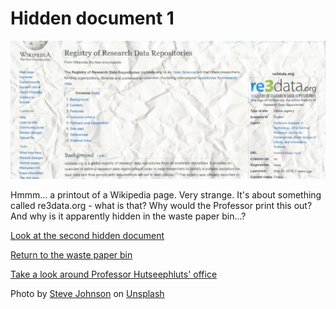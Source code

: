 # Hidden document 1

![](./re3data.jpg)

Hmmm... a printout of a Wikipedia page. Very strange. It's about something
called re3data.org - what is that? Why would the Professor print this out? And
why is it apparently hidden in the waste paper bin...?


[Look at the second hidden document](/office/paper-bin/document-2/)

[Return to the waste paper bin](/office/paper-bin/)

[Take a look around Professor Hutseephluts' office](/office/)


Photo by [Steve Johnson](https://unsplash.com/@steve_j) on [Unsplash](https://unsplash.com/s/photos/mystery)
